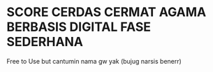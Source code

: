 # SCORE CERDAS CERMAT AGAMA BERBASIS DIGITAL FASE SEDERHANA
Free to Use but cantumin nama gw yak (bujug narsis benerr)
